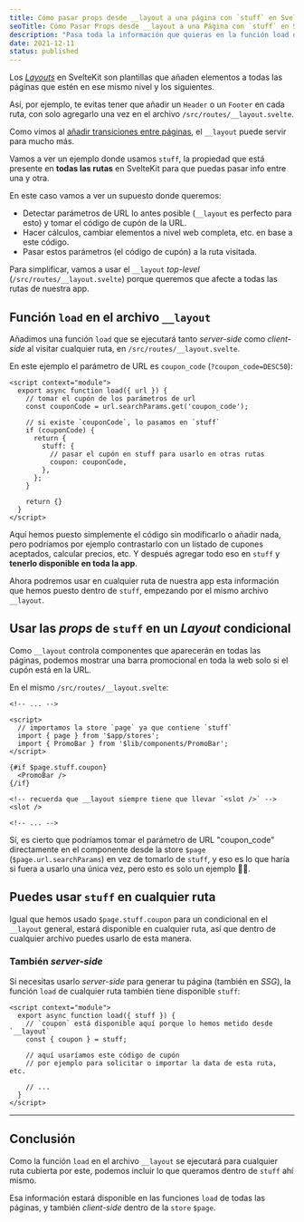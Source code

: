 ```yaml
---
title: Cómo pasar props desde __layout a una página con `stuff` en SvelteKit
seoTitle: Cómo Pasar Props desde __layout a una Página con `stuff` en SvelteKit
description: "Pasa toda la información que quieras en la función load de __layout al resto de la app y accede tanto server-side como client-side en cualquier ruta"
date: 2021-12-11
status: published
---
```


Los [*Layouts*](https://kit.svelte.dev/docs/layouts) en SvelteKit son plantillas que añaden elementos a todas las páginas que estén en ese mismo nivel y los siguientes.

Así, por ejemplo, te evitas tener que añadir un `Header` o un `Footer` en cada ruta, con solo agregarlo una vez en el archivo `/src/routes/__layout.svelte`.

Como vimos al [añadir transiciones entre páginas](/sveltekit/como-anadir-transiciones-entre-paginas-sveltekit/), el `__layout` puede servir para mucho más.

Vamos a ver un ejemplo donde usamos `stuff`, la propiedad que está presente en **todas las rutas** en SvelteKit para que puedas pasar info entre una y otra.

En este caso vamos a ver un supuesto donde queremos:

- Detectar parámetros de URL lo antes posible (`__layout` es perfecto para esto) y tomar el código de cupón de la URL.
- Hacer cálculos, cambiar elementos a nivel web completa, etc. en base a este código.
- Pasar estos parámetros (el código de cupón) a la ruta visitada.

Para simplificar, vamos a usar el `__layout` *top-level* (`/src/routes/__layout.svelte`) porque queremos que afecte a todas las rutas de nuestra app.

## Función `load` en el archivo `__layout`

Añadimos una función `load` que se ejecutará tanto *server-side* como *client-side* al visitar cualquier ruta, en `/src/routes/__layout.svelte`.

En este ejemplo el parámetro de URL es `coupon_code` (`?coupon_code=DESC50`):

```svelte
<script context="module">
  export async function load({ url }) {
    // tomar el cupón de los parámetros de url
    const couponCode = url.searchParams.get('coupon_code');

    // si existe `couponCode`, lo pasamos en `stuff`
    if (couponCode) {
      return {
        stuff: {
          // pasar el cupón en stuff para usarlo en otras rutas
          coupon: couponCode,
        },
      };
    }
    
    return {}
  }
</script>
```

Aquí hemos puesto simplemente el código sin modificarlo o añadir nada, pero podríamos por ejemplo contrastarlo con un listado de cupones aceptados, calcular precios, etc. Y después agregar todo eso en `stuff` y **tenerlo disponible en toda la app**.

Ahora podremos usar en cualquier ruta de nuestra app esta información que hemos puesto dentro de `stuff`, empezando por el mismo archivo `__layout`.

## Usar las *props* de `stuff` en un *Layout* condicional

Como `__layout` controla componentes que aparecerán en todas las páginas, podemos mostrar una barra promocional en toda la web solo si el cupón está en la URL.

En el mismo `/src/routes/__layout.svelte`:

```svelte
<!-- ... -->

<script>
  // importamos la store `page` ya que contiene `stuff`
  import { page } from '$app/stores';
  import { PromoBar } from '$lib/components/PromoBar';
</script>

{#if $page.stuff.coupon}
  <PromoBar />
{/if}

<!-- recuerda que __layout siempre tiene que llevar `<slot />` -->
<slot />

<!-- ... -->
```

Sí, es cierto que podríamos tomar el parámetro de URL "coupon_code" directamente en el componente desde la store `$page` (`$page.url.searchParams`) en vez de tomarlo de `stuff`, y eso es lo que haría si fuera a usarlo una única vez, pero esto es solo un ejemplo 🤷‍♂️.

## Puedes usar `stuff` en cualquier ruta

Igual que hemos usado `$page.stuff.coupon` para un condicional en el `__layout` general, estará disponible en cualquier ruta, así que dentro de cualquier archivo puedes usarlo de esta manera.

### También *server-side*

Si necesitas usarlo *server-side* para generar tu página (también en *SSG*), la función `load` de cualquier ruta también tiene disponible `stuff`:

```svelte
<script context="module">
  export async function load({ stuff }) {
    // `coupon` está disponible aquí porque lo hemos metido desde `__layout`
    const { coupon } = stuff;

    // aquí usaríamos este código de cupón
    // por ejemplo para solicitar o importar la data de esta ruta, etc.

    // ...    
  }
</script>
```

---

## Conclusión

Como la función `load` en el archivo `__layout` se ejecutará para cualquier ruta cubierta por este, podemos incluir lo que queramos dentro de `stuff` ahí mismo.

Esa información estará disponible en las funciones `load` de todas las páginas, y también *client-side* dentro de la `store` `$page`.
